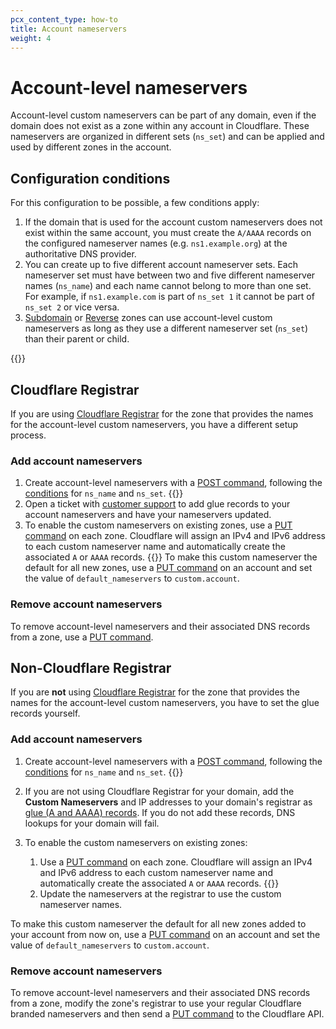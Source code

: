 ```yaml
---
pcx_content_type: how-to
title: Account nameservers
weight: 4
---
```


# Account-level nameservers

Account-level custom nameservers can be part of any domain, even if the domain does not exist as a zone within any account in Cloudflare. These nameservers are organized in different sets (`ns_set`) and can be applied and used by different zones in the account.

## Configuration conditions

For this configuration to be possible, a few conditions apply:

1. If the domain that is used for the account custom nameservers does not exist within the same account, you must create the `A/AAAA` records on the configured nameserver names (e.g. `ns1.example.org`) at the authoritative DNS provider.
2. You can create up to five different account nameserver sets. Each nameserver set must have between two and five different nameserver names (`ns_name`) and each name cannot belong to more than one set. For example, if `ns1.example.com` is part of `ns_set 1` it cannot be part of `ns_set 2` or vice versa.
3. [Subdomain](/dns/zone-setups/subdomain-setup/) or [Reverse](/dns/additional-options/reverse-zones/) zones can use account-level custom nameservers as long as they use a different nameserver set (`ns_set`) than their parent or child.

{{<render file="_acns-tcns-byoip.md" withParameters="Account;;account-" >}}

## Cloudflare Registrar

If you are using [Cloudflare Registrar](/registrar/) for the zone that provides the names for the account-level custom nameservers, you have a different setup process.

### Add account nameservers

1. Create account-level nameservers with a [POST command](/api/operations/account-level-custom-nameservers-add-account-custom-nameserver), following the [conditions](#configuration-conditions) for `ns_name` and `ns_set`.
{{<render file="_ns-set-omission-callout.md">}}
2. Open a ticket with [customer support](https://support.cloudflare.com/hc/articles/200172476) to add glue records to your account nameservers and have your nameservers updated.
3. To enable the custom nameservers on existing zones, use a [PUT command](/api/operations/account-level-custom-nameservers-usage-for-a-zone-set-account-custom-nameserver-related-zone-metadata) on each zone. Cloudflare will assign an IPv4 and IPv6 address to each custom nameserver name and automatically create the associated `A` or `AAAA` records.
{{<render file="_ns-set-omission-callout.md">}}
To make this custom nameserver the default for all new zones, use a [PUT command](/api/operations/accounts-update-account) on an account and set the value of `default_nameservers` to `custom.account`.

### Remove account nameservers

To remove account-level nameservers and their associated DNS records from a zone, use a [PUT command](/api/operations/account-level-custom-nameservers-usage-for-a-zone-set-account-custom-nameserver-related-zone-metadata).

## Non-Cloudflare Registrar

If you are **not** using [Cloudflare Registrar](/registrar/) for the zone that provides the names for the account-level custom nameservers, you have to set the glue records yourself.

### Add account nameservers

1. Create account-level nameservers with a [POST command](/api/operations/account-level-custom-nameservers-add-account-custom-nameserver), following the [conditions](#configuration-conditions) for `ns_name` and `ns_set`.
{{<render file="_ns-set-omission-callout.md">}}
2. If you are not using Cloudflare Registrar for your domain, add the **Custom Nameservers** and IP addresses to your domain's registrar as [glue (A and AAAA) records](https://www.ietf.org/rfc/rfc1912.txt). If you do not add these records, DNS lookups for your domain will fail.
3. To enable the custom nameservers on existing zones:

    1.  Use a [PUT command](/api/operations/account-level-custom-nameservers-usage-for-a-zone-set-account-custom-nameserver-related-zone-metadata) on each zone. Cloudflare will assign an IPv4 and IPv6 address to each custom nameserver name and automatically create the associated `A` or `AAAA` records.
    {{<render file="_ns-set-omission-callout.md">}}
    2.  Update the nameservers at the registrar to use the custom nameserver names.

To make this custom nameserver the default for all new zones added to your account from now on, use a [PUT command](/api/operations/accounts-update-account) on an account and set the value of `default_nameservers` to `custom.account`.

### Remove account nameservers

To remove account-level nameservers and their associated DNS records from a zone, modify the zone's registrar to use your regular Cloudflare branded nameservers and then send a [PUT command](/api/operations/account-level-custom-nameservers-usage-for-a-zone-set-account-custom-nameserver-related-zone-metadata) to the Cloudflare API.